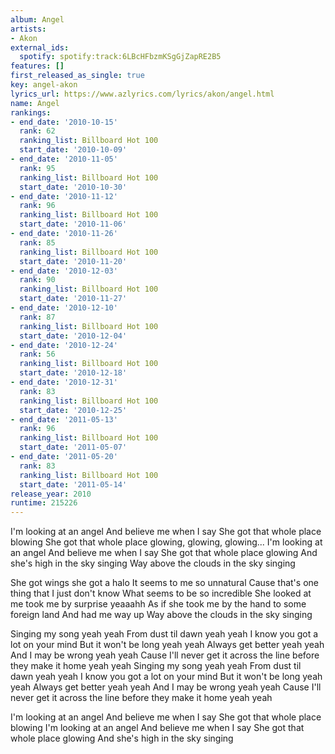 ```yaml
---
album: Angel
artists:
- Akon
external_ids:
  spotify: spotify:track:6LBcHFbzmKSgGjZapRE2B5
features: []
first_released_as_single: true
key: angel-akon
lyrics_url: https://www.azlyrics.com/lyrics/akon/angel.html
name: Angel
rankings:
- end_date: '2010-10-15'
  rank: 62
  ranking_list: Billboard Hot 100
  start_date: '2010-10-09'
- end_date: '2010-11-05'
  rank: 95
  ranking_list: Billboard Hot 100
  start_date: '2010-10-30'
- end_date: '2010-11-12'
  rank: 96
  ranking_list: Billboard Hot 100
  start_date: '2010-11-06'
- end_date: '2010-11-26'
  rank: 85
  ranking_list: Billboard Hot 100
  start_date: '2010-11-20'
- end_date: '2010-12-03'
  rank: 90
  ranking_list: Billboard Hot 100
  start_date: '2010-11-27'
- end_date: '2010-12-10'
  rank: 87
  ranking_list: Billboard Hot 100
  start_date: '2010-12-04'
- end_date: '2010-12-24'
  rank: 56
  ranking_list: Billboard Hot 100
  start_date: '2010-12-18'
- end_date: '2010-12-31'
  rank: 83
  ranking_list: Billboard Hot 100
  start_date: '2010-12-25'
- end_date: '2011-05-13'
  rank: 96
  ranking_list: Billboard Hot 100
  start_date: '2011-05-07'
- end_date: '2011-05-20'
  rank: 83
  ranking_list: Billboard Hot 100
  start_date: '2011-05-14'
release_year: 2010
runtime: 215226
---
```

I'm looking at an angel
And believe me when I say
She got that whole place blowing 
She got that whole place glowing, glowing, glowing...
I'm looking at an angel
And believe me when I say
She got that whole place glowing 
And she's high in the sky singing
Way above the clouds in the sky singing 

She got wings she got a halo
It seems to me so unnatural
Cause that's one thing that I just don't know
What seems to be so incredible
She looked at me took me by surprise yeaaahh
As if she took me by the hand to some foreign land
And had me way up
Way above the clouds in the sky singing 

Singing my song yeah yeah
From dust til dawn yeah yeah
I know you got a lot on your mind
But it won't be long yeah yeah
Always get better yeah yeah
And I may be wrong yeah yeah
Cause I'll never get it across the line before they make it home yeah yeah
Singing my song yeah yeah
From dust til dawn yeah yeah
I know you got a lot on your mind
But it won't be long yeah yeah
Always get better yeah yeah
And I may be wrong yeah yeah
Cause I'll never get it across the line before they make it home yeah yeah

I'm looking at an angel
And believe me when I say
She got that whole place blowing 
I'm looking at an angel
And believe me when I say
She got that whole place glowing 
And she's high in the sky singing
